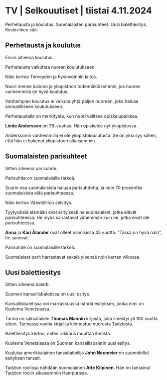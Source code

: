 # TV \| Selkouutiset \| tiistai 4.11.2024

Perhetausta ja koulutus. Suomalaisten parisuhteet. Uusi balettiesitys. Keskiviikon sää.

## Perhetausta ja koulutus

Ensin aiheena koulutus.

Perhetausta vaikuttaa nuoren koulutukseen.

Näin kertoo Terveyden ja hyvinvoinnin laitos.

Nuori menee lukioon ja yliopistoon todennäköisemmin, jos nuoren vanhemmilla on hyvä koulutus.

Vanhempien koulutus ei vaikuta yhtä paljon nuoreen, joka haluaa ammatilliseen koulutukseen.

Perhetaustalla on merkitystä, kun nuori valitsee opiskelupaikkaa.

**Linda Andersson** on 36-vuotias. Hän opiskelee nyt yliopistossa.

Anderssonin vanhemmilla ei ole yliopistokoulutusta. Se on yksi syy siihen, että hän ei hakenut yliopistoon aikaisemmin.

## Suomalaisten parisuhteet

Sitten aiheena parisuhde.

Parisuhde on suomalaisille tärkeä.

Suurin osa suomalaisista haluaa parisuhdetta, ja noin 70 prosenttia suomalaisista elää parisuhteessa.

Näin kertoo Väestöliiton selvitys.

Tyytyväisiä elämään ovat erityisesti ne suomalaiset, jotka elävät parisuhteessa. He myös sairastavat vähemmän kuin ne, jotka eivät ole parisuhteessa.

**Anna** ja **Kari Ålander** ovat olleet naimisissa 45 vuotta. "Tässä on hyvä näin", he sanovat.

Parisuhde on suomalaisille tärkeä.

Suomalaiset parit harrastavat seksiä yleensä noin kerran viikossa.

## Uusi balettiesitys

Sitten aiheena baletti.

Suomen kansallisbaletissa on uusi esitys.

Kansallisbaletissa voi marraskuussa nähdä esityksen, jonka nimi on Kuolema Venetsiassa.

Tarina on saksalaisen **Thomas Mannin** kirjasta, joka ilmestyi yli 100 vuotta sitten. Tarinassa vanha kirjailija kiinnostuu nuoresta Tadziosta.

Balettiesitys kertoo, miten rakkaus muuttaa ihmistä.

Kuolema Venetsiassa on Suomen kansallisbaletin uusi esitys.

Kuuluisa amerikkalainen tanssitaiteilija **John Neumeier** on suunnitellut esityksen tanssit.

Tadzion roolissa nähdään suomalainen **Atte Kilpinen**. Hän on tanssinut Tadzion roolin aikaisemmin Hampurissa.

